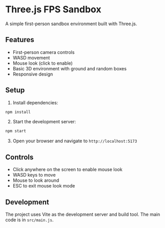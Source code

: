 # Three.js FPS Sandbox

A simple first-person sandbox environment built with Three.js.

## Features

- First-person camera controls
- WASD movement
- Mouse look (click to enable)
- Basic 3D environment with ground and random boxes
- Responsive design

## Setup

1. Install dependencies:
```bash
npm install
```

2. Start the development server:
```bash
npm start
```

3. Open your browser and navigate to `http://localhost:5173`

## Controls

- Click anywhere on the screen to enable mouse look
- WASD keys to move
- Mouse to look around
- ESC to exit mouse look mode

## Development

The project uses Vite as the development server and build tool. The main code is in `src/main.js`. 